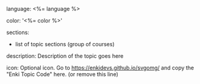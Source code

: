 language: <%= language %>

color: '<%= color %>'

sections:
  - list of topic sections (group of courses)

description: Description of the topic goes here

icon: Optional icon. Go to https://enkidevs.github.io/svgomg/ and copy the "Enki Topic Code" here. (or remove this line)
